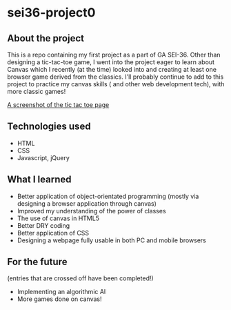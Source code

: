 # sei36-project0

## About the project
This is a repo containing my first project as a part of GA SEI-36. Other than designing a tic-tac-toe game, I went into the project eager to learn about Canvas which I recently (at the time) looked into and creating at least one browser game derived from the classics. I'll probably continue to add to this project to practice my canvas skills ( and other web development tech), with more classic games! 

[A screenshot of the tic tac toe page](https://imgur.com/QdlGQZ5 "Project 0 Tic Tac Toe")

## Technologies used
* HTML
* CSS
* Javascript, jQuery

## What I learned
* Better application of object-orientated programming (mostly via designing a browser application through canvas)
* Improved my understanding of the power of classes
* The use of canvas in HTML5
* Better DRY coding
* Better application of CSS
* Designing a webpage fully usable in both PC and mobile browsers

## For the future
(entries that are crossed off have been completed!)
* Implementing an algorithmic AI
* More games done on canvas!
